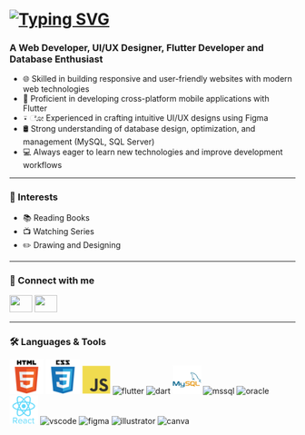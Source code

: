 # <a href="https://git.io/typing-svg"><img src="https://readme-typing-svg.herokuapp.com?font=Pacifico&size=25&pause=1000&color=F751D7&width=500&lines=Hi+there!+I'm+Sania+-+Web+Developer;Hi+there!+I'm+Sania+-+App+Developer;Hi+there!+I'm+Sania+-+Graphic+Designer;Hi+there!+I'm+Sania+-+Database+Developer" alt="Typing SVG" /></a>

<!-- <img align="right" src="https://buffy.mlpforums.com/imageproxy/giphy.gif.2105620126cc7266d840e0116ed7853f.gif" width="350px" alt="coding gif" /> -->

### A Web Developer, UI/UX Designer, Flutter Developer and Database Enthusiast  

- 🌐 Skilled in building responsive and user-friendly websites with modern web technologies  
- 🤖 Proficient in developing cross-platform mobile applications with Flutter  
- ⍣ ೋ Experienced in crafting intuitive UI/UX designs using Figma  
- 🛢️ Strong understanding of database design, optimization, and management (MySQL, SQL Server)  
- 💻 Always eager to learn new technologies and improve development workflows  

---

### 🌟 Interests  
- 📚 Reading Books  
- 📺 Watching Series  
- ✏️ Drawing and Designing  

---

### 🔗 Connect with me  
[<img src="https://raw.githubusercontent.com/rahuldkjain/github-profile-readme-generator/master/src/images/icons/Social/linked-in-alt.svg" height="30" width="40">](https://linkedin.com/in/sania-mirza-601a812a8)
[<img src="https://raw.githubusercontent.com/rahuldkjain/github-profile-readme-generator/master/src/images/icons/Social/behance.svg" height="30" width="40">](https://www.behance.net/saniamirza13)  

---

### 🛠️ Languages & Tools  
<p align="left">
<img src="https://raw.githubusercontent.com/devicons/devicon/master/icons/html5/html5-original-wordmark.svg" alt="html5" width="60" height="60"/> 
<img src="https://raw.githubusercontent.com/devicons/devicon/master/icons/css3/css3-original-wordmark.svg" alt="css3" width="60" height="60"/> 
<img src="https://raw.githubusercontent.com/devicons/devicon/master/icons/javascript/javascript-original.svg" alt="javascript" width="50" height="50"/> 
<img src="https://www.vectorlogo.zone/logos/flutterio/flutterio-icon.svg" alt="flutter" width="50" height="50"/> 
<img src="https://www.vectorlogo.zone/logos/dartlang/dartlang-icon.svg" alt="dart" width="50" height="50"/> 
<img src="https://raw.githubusercontent.com/devicons/devicon/master/icons/mysql/mysql-original-wordmark.svg" alt="mysql" width="50" height="50"/> 
<img src="https://www.svgrepo.com/show/303229/microsoft-sql-server-logo.svg" alt="mssql" width="50" height="50"/> 
<img src="https://cdn.brandfetch.io/idnq7H7qT0/w/400/h/400/theme/dark/icon.png?c=1bxid64Mup7aczewSAYMX&t=1667576597154" alt="oracle" width="50" height="50"/> 
<img src="https://raw.githubusercontent.com/devicons/devicon/master/icons/react/react-original-wordmark.svg" alt="react" width="50" height="50"/> 
<img src="https://www.svgrepo.com/show/452129/vs-code.svg" alt="vscode" width="50" height="50"/> 
<img src="https://www.vectorlogo.zone/logos/figma/figma-icon.svg" alt="figma" width="50" height="50"/> 
<img src="https://www.vectorlogo.zone/logos/adobe_illustrator/adobe_illustrator-icon.svg" alt="illustrator" width="50" height="50"/> 
<img src="https://cdn.brandfetch.io/id9mVQlyB1/w/400/h/400/theme/dark/icon.jpeg?c=1bxid64Mup7aczewSAYMX&t=1725863485997" alt="canva" width="50" height="50"/> 
</p>
